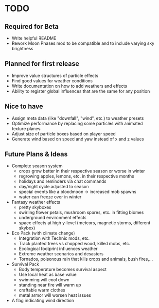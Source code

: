 # TODO

## Required for Beta
- Write helpful README
- Rework Moon Phases mod to be compatible and to include varying sky brightness

## Planned for first release
- Improve value structures of particle effects
- Find good values for weather conditions
- Write documentation on how to add weathers and effects
- Ability to register global influences that are the same for any position

## Nice to have
- Assign meta data (like "downfall", "wind", etc.) to weather presets
- Optimize performance by replacing some particles with animated texture planes
- Adjust size of particle boxes based on player speed
- Generate wind based on speed and yaw instead of x and z values

## Future Plans & Ideas
- Complete season system
	- crops grow better in their respective season or worse in winter
	- regrowing apples, lemons, etc. in their respective months
	- holidays and reminders via chat commands
	- day/night cycle adjusted to season
	- special events like a bloodmoon -> increased mob spawns
	- water can freeze over in winter
- Fantasy weather effects
	- pretty skyboxes
	- swirling flower petals, mushroom spores, etc. in fitting biomes
	- underground environment effects
	- space effects at high y-level (meteors, magnetic storms, different skybox)
- Eco Pack (with climate change)
	- Integration with Technic mods, etc.
	- Track planted trees vs chopped wood, killed mobs, etc.
	- Ecological footprint influences weather
	- Extreme weather scenarios and desasters
	- Tornados, poisonous rain that kills crops and animals, bush fires,...
- Survival Pack
	- Body temperature becomes survival aspect
	- Use local heat as base value
	- swimming will cool down
	- standing near fire will warm up
	- craftable warm clothes
	- metal armor will worsen heat issues
- A flag indicating wind direction